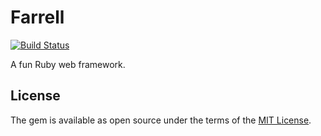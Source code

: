 # Farrell

[![Build Status](https://travis-ci.org/mironrb/farrell.svg)](https://travis-ci.org/mironrb/farrell)

A fun Ruby web framework.

## License

The gem is available as open source under the terms of the [MIT License](http://opensource.org/licenses/MIT).
